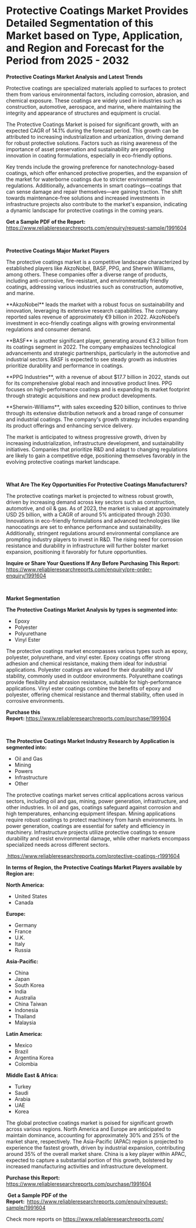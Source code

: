 <p><h1>Protective Coatings Market Provides Detailed Segmentation of this Market based on Type, Application, and Region and Forecast for the Period from 2025 - 2032</h1></p><p><strong>Protective Coatings Market Analysis and Latest Trends</strong></p>
<p><p>Protective coatings are specialized materials applied to surfaces to protect them from various environmental factors, including corrosion, abrasion, and chemical exposure. These coatings are widely used in industries such as construction, automotive, aerospace, and marine, where maintaining the integrity and appearance of structures and equipment is crucial.</p><p>The Protective Coatings Market is poised for significant growth, with an expected CAGR of 14.1% during the forecast period. This growth can be attributed to increasing industrialization and urbanization, driving demand for robust protective solutions. Factors such as rising awareness of the importance of asset preservation and sustainability are propelling innovation in coating formulations, especially in eco-friendly options. </p><p>Key trends include the growing preference for nanotechnology-based coatings, which offer enhanced protective properties, and the expansion of the market for waterborne coatings due to stricter environmental regulations. Additionally, advancements in smart coatings—coatings that can sense damage and repair themselves—are gaining traction. The shift towards maintenance-free solutions and increased investments in infrastructure projects also contribute to the market's expansion, indicating a dynamic landscape for protective coatings in the coming years.</p></p>
<p><strong>Get a Sample PDF of the Report:&nbsp;</strong> <a href="https://www.reliableresearchreports.com/enquiry/request-sample/1991604?utm_campaign=3051&utm_medium=2&utm_source=Github&utm_content=ia&utm_term=31032025&utm_id=protective-coatings">https://www.reliableresearchreports.com/enquiry/request-sample/1991604</a></p>
<p>&nbsp;</p>
<p><strong>Protective Coatings Major Market Players</strong></p>
<p><p>The protective coatings market is a competitive landscape characterized by established players like AkzoNobel, BASF, PPG, and Sherwin Williams, among others. These companies offer a diverse range of products, including anti-corrosive, fire-resistant, and environmentally friendly coatings, addressing various industries such as construction, automotive, and marine.</p><p>**AkzoNobel** leads the market with a robust focus on sustainability and innovation, leveraging its extensive research capabilities. The company reported sales revenue of approximately €9 billion in 2022. AkzoNobel’s investment in eco-friendly coatings aligns with growing environmental regulations and consumer demand.</p><p>**BASF** is another significant player, generating around €3.2 billion from its coatings segment in 2022. The company emphasizes technological advancements and strategic partnerships, particularly in the automotive and industrial sectors. BASF is expected to see steady growth as industries prioritize durability and performance in coatings.</p><p>**PPG Industries**, with a revenue of about $17.7 billion in 2022, stands out for its comprehensive global reach and innovative product lines. PPG focuses on high-performance coatings and is expanding its market footprint through strategic acquisitions and new product developments.</p><p>**Sherwin-Williams**, with sales exceeding $20 billion, continues to thrive through its extensive distribution network and a broad range of consumer and industrial coatings. The company's growth strategy includes expanding its product offerings and enhancing service delivery.</p><p>The market is anticipated to witness progressive growth, driven by increasing industrialization, infrastructure development, and sustainability initiatives. Companies that prioritize R&D and adapt to changing regulations are likely to gain a competitive edge, positioning themselves favorably in the evolving protective coatings market landscape.</p></p>
<p>&nbsp;</p>
<p><strong>What Are The Key Opportunities For Protective Coatings Manufacturers?</strong></p>
<p><p>The protective coatings market is projected to witness robust growth, driven by increasing demand across key sectors such as construction, automotive, and oil & gas. As of 2023, the market is valued at approximately USD 25 billion, with a CAGR of around 5% anticipated through 2030. Innovations in eco-friendly formulations and advanced technologies like nanocoatings are set to enhance performance and sustainability. Additionally, stringent regulations around environmental compliance are prompting industry players to invest in R&D. The rising need for corrosion resistance and durability in infrastructure will further bolster market expansion, positioning it favorably for future opportunities.</p></p>
<p><strong>Inquire or Share Your Questions If Any Before Purchasing This Report:</strong> <a href="https://www.reliableresearchreports.com/enquiry/pre-order-enquiry/1991604?utm_campaign=3051&utm_medium=2&utm_source=Github&utm_content=ia&utm_term=31032025&utm_id=protective-coatings">https://www.reliableresearchreports.com/enquiry/pre-order-enquiry/1991604</a></p>
<p>&nbsp;</p>
<p><strong>Market Segmentation</strong></p>
<p><strong>The Protective Coatings Market Analysis by types is segmented into:</strong></p>
<p><ul><li>Epoxy</li><li>Polyester</li><li>Polyurethane</li><li>Vinyl Ester</li></ul></p>
<p><p>The protective coatings market encompasses various types such as epoxy, polyester, polyurethane, and vinyl ester. Epoxy coatings offer strong adhesion and chemical resistance, making them ideal for industrial applications. Polyester coatings are valued for their durability and UV stability, commonly used in outdoor environments. Polyurethane coatings provide flexibility and abrasion resistance, suitable for high-performance applications. Vinyl ester coatings combine the benefits of epoxy and polyester, offering chemical resistance and thermal stability, often used in corrosive environments.</p></p>
<p><strong>Purchase this Report:&nbsp;</strong><a href="https://www.reliableresearchreports.com/purchase/1991604?utm_campaign=3051&utm_medium=2&utm_source=Github&utm_content=ia&utm_term=31032025&utm_id=protective-coatings">https://www.reliableresearchreports.com/purchase/1991604</a></p>
<p>&nbsp;</p>
<p><strong>The Protective Coatings Market Industry Research by Application is segmented into:</strong></p>
<p><ul><li>Oil and Gas</li><li>Mining</li><li>Powers</li><li>Infrastructure</li><li>Other</li></ul></p>
<p><p>The protective coatings market serves critical applications across various sectors, including oil and gas, mining, power generation, infrastructure, and other industries. In oil and gas, coatings safeguard against corrosion and high temperatures, enhancing equipment lifespan. Mining applications require robust coatings to protect machinery from harsh environments. In power generation, coatings are essential for safety and efficiency in machinery. Infrastructure projects utilize protective coatings to ensure durability and resist environmental damage, while other markets encompass specialized needs across different sectors.</p></p>
<p><a href="https://www.reliableresearchreports.com/protective-coatings-r1991604?utm_campaign=3051&utm_medium=2&utm_source=Github&utm_content=ia&utm_term=31032025&utm_id=protective-coatings">&nbsp;https://www.reliableresearchreports.com/protective-coatings-r1991604</a></p>
<p><strong>In terms of Region, the Protective Coatings Market Players available by Region are:</strong></p>
<p>
    <p> <strong> North America: </strong>
        <ul>
            <li>United States</li>
            <li>Canada</li>
        </ul>
        </p> 
    <p> <strong> Europe: </strong>
        <ul>
            <li>Germany</li>
            <li>France</li>
            <li>U.K.</li>
            <li>Italy</li>
            <li>Russia</li>
        </ul>
        </p> 
    <p> <strong> Asia-Pacific: </strong>
        <ul>
            <li>China</li>
            <li>Japan</li>
            <li>South Korea</li>
            <li>India</li>
            <li>Australia</li>
            <li>China Taiwan</li>
            <li>Indonesia</li>
            <li>Thailand</li>
            <li>Malaysia</li>
        </ul>
        </p> 
    <p> <strong> Latin America: </strong>
        <ul>
            <li>Mexico</li>
            <li>Brazil</li>
            <li>Argentina Korea</li>
            <li>Colombia</li>
        </ul>
        </p> 
    <p> <strong> Middle East & Africa: </strong>
        <ul>
            <li>Turkey</li>
            <li>Saudi</li>
            <li>Arabia</li>
            <li>UAE</li>
            <li>Korea</li>
        </ul>
    </p>
    </p>
<p><p>The global protective coatings market is poised for significant growth across various regions. North America and Europe are anticipated to maintain dominance, accounting for approximately 30% and 25% of the market share, respectively. The Asia-Pacific (APAC) region is projected to experience the fastest growth, driven by industrial expansion, contributing around 35% of the overall market share. China is a key player within APAC, expected to capture a substantial portion of this growth, bolstered by increased manufacturing activities and infrastructure development.</p></p>
<p><strong>Purchase this Report: </strong><a href="https://www.reliableresearchreports.com/purchase/1991604?utm_campaign=3051&utm_medium=2&utm_source=Github&utm_content=ia&utm_term=31032025&utm_id=protective-coatings">https://www.reliableresearchreports.com/purchase/1991604</a></p>
<p>&nbsp;<strong>Get a Sample PDF of the Report:&nbsp;&nbsp;</strong><a href="https://www.reliableresearchreports.com/enquiry/request-sample/1991604?utm_campaign=3051&utm_medium=2&utm_source=Github&utm_content=ia&utm_term=31032025&utm_id=protective-coatings">https://www.reliableresearchreports.com/enquiry/request-sample/1991604</a></p>
<p><strong></strong></p>
<p>Check more reports on <a href="https://www.reliableresearchreports.com/?utm_campaign=3051&utm_medium=2&utm_source=Github&utm_content=ia&utm_term=31032025&utm_id=protective-coatings">https://www.reliableresearchreports.com/</a></p>